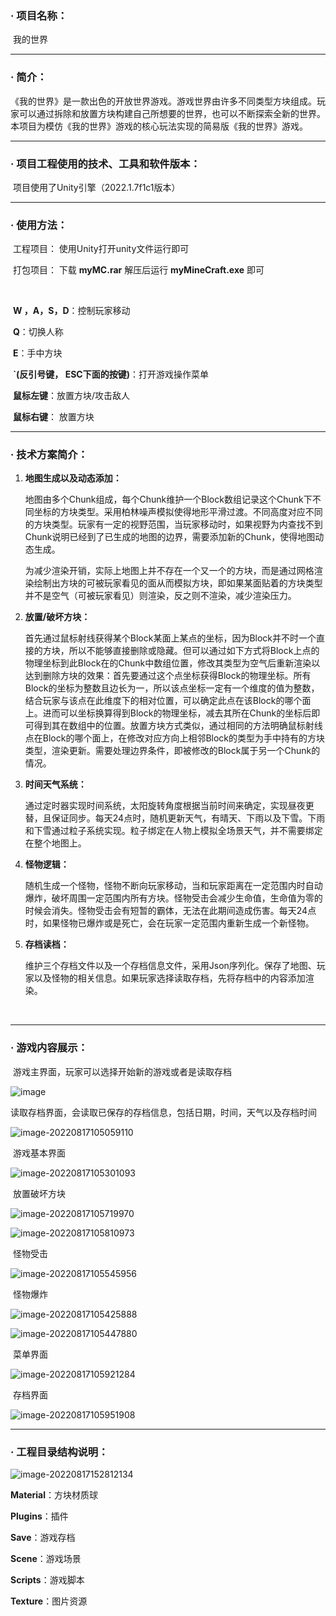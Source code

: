 ### · 项目名称：

​    我的世界

---

### · 简介：

  《我的世界》是一款出色的开放世界游戏。游戏世界由许多不同类型方块组成。玩家可以通过拆除和放置方块构建自己所想要的世界，也可以不断探索全新的世界。本项目为模仿《我的世界》游戏的核心玩法实现的简易版《我的世界》游戏。

---

### · 项目工程使用的技术、工具和软件版本：

​	项目使用了Unity引擎（2022.1.7f1c1版本）

---

### · 使用方法：

​	工程项目： 使用Unity打开unity文件运行即可

​	打包项目： 下载 **myMC.rar** 解压后运行 **myMineCraft.exe** 即可

​	

​	**W ，A，S，D**：控制玩家移动

​	**Q**：切换人称

​	**E**：手中方块

​	**`(反引号键， ESC下面的按键)**：打开游戏操作菜单

​	**鼠标左键**：放置方块/攻击敌人

​	**鼠标右键**： 放置方块

---

### · 技术方案简介：

1. **地图生成以及动态添加：**

   地图由多个Chunk组成，每个Chunk维护一个Block数组记录这个Chunk下不同坐标的方块类型。采用柏林噪声模拟使得地形平滑过渡。不同高度对应不同的方块类型。玩家有一定的视野范围，当玩家移动时，如果视野为内查找不到Chunk说明已经到了已生成的地图的边界，需要添加新的Chunk，使得地图动态生成。

   为减少渲染开销，实际上地图上并不存在一个又一个的方块，而是通过网格渲染绘制出方块的可被玩家看见的面从而模拟方块，即如果某面贴着的方块类型并不是空气（可被玩家看见）则渲染，反之则不渲染，减少渲染压力。

2. **放置/破坏方块：** 

   首先通过鼠标射线获得某个Block某面上某点的坐标，因为Block并不时一个直接的方块，所以不能够直接删除或隐藏。但可以通过如下方式将Block上点的物理坐标到此Block在的Chunk中数组位置，修改其类型为空气后重新渲染以达到删除方块的效果：首先要通过这个点坐标获得Block的物理坐标。所有Block的坐标为整数且边长为一，所以该点坐标一定有一个维度的值为整数，结合玩家与该点在此维度下的相对位置，可以确定此点在该Block的哪个面上。进而可以坐标换算得到Block的物理坐标，减去其所在Chunk的坐标后即可得到其在数组中的位置。放置方块方式类似，通过相同的方法明确鼠标射线点在Block的哪个面上，在修改对应方向上相邻Block的类型为手中持有的方块类型，渲染更新。需要处理边界条件，即被修改的Block属于另一个Chunk的情况。

3. **时间天气系统：**

   通过定时器实现时间系统，太阳旋转角度根据当前时间来确定，实现昼夜更替，且保证同步。每天24点时，随机更新天气，有晴天、下雨以及下雪。下雨和下雪通过粒子系统实现。粒子绑定在人物上模拟全场景天气，并不需要绑定在整个地图上。

4. **怪物逻辑：**

   随机生成一个怪物，怪物不断向玩家移动，当和玩家距离在一定范围内时自动爆炸，破坏周围一定范围内所有方块。怪物受击会减少生命值，生命值为零的时候会消失。怪物受击会有短暂的霸体，无法在此期间造成伤害。每天24点时，如果怪物已爆炸或是死亡，会在玩家一定范围内重新生成一个新怪物。

5. **存档读档：**

   维护三个存档文件以及一个存档信息文件，采用Json序列化。保存了地图、玩家以及怪物的相关信息。如果玩家选择读取存档，先将存档中的内容添加渲染。

​		

---

### · 游戏内容展示：

​	游戏主界面，玩家可以选择开始新的游戏或者是读取存档

![image](https://github.com/cuzxx9929/MyMineCraft/blob/master/img/image-20220817104519762.png)



​	读取存档界面，会读取已保存的存档信息，包括日期，时间，天气以及存档时间

![image-20220817105059110](https://github.com/cuzxx9929/MyMineCraft/blob/master/img/image-20220817105059110.png)



​	游戏基本界面

![image-20220817105301093](https://github.com/cuzxx9929/MyMineCraft/blob/master/img/image-20220817105301093.png)



​	放置破坏方块

![image-20220817105719970](https://github.com/cuzxx9929/MyMineCraft/blob/master/img/image-20220817105719970.png)

![image-20220817105810973](https://github.com/cuzxx9929/MyMineCraft/blob/master/img/image-20220817105810973.png)



​	怪物受击

![image-20220817105545956](https://github.com/cuzxx9929/MyMineCraft/blob/master/img/image-20220817105545956.png)



​	怪物爆炸

![image-20220817105425888](https://github.com/cuzxx9929/MyMineCraft/blob/master/img/image-20220817105425888.png)

![image-20220817105447880](https://github.com/cuzxx9929/MyMineCraft/blob/master/img/image-20220817105447880.png)



​	菜单界面

![image-20220817105921284](https://github.com/cuzxx9929/MyMineCraft/blob/master/img/image-20220817105921284.png)



​	存档界面

![image-20220817105951908](https://github.com/cuzxx9929/MyMineCraft/blob/master/img/image-20220817105951908.png)

---

### · 工程目录结构说明：

![image-20220817152812134](https://github.com/cuzxx9929/MyMineCraft/blob/master/img/image-20220817152812134.png) 

**Material**：方块材质球

**Plugins**：插件

**Save**：游戏存档

**Scene**：游戏场景

**Scripts**：游戏脚本

**Texture**：图片资源
